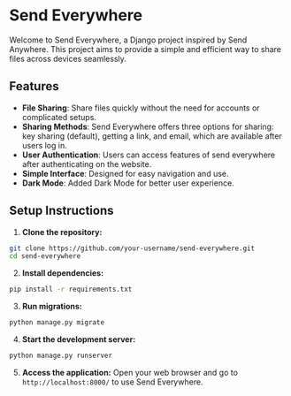 # Send Everywhere

Welcome to Send Everywhere, a Django project inspired by Send Anywhere. This project aims to provide a simple and efficient way to share files across devices seamlessly.

## Features

- **File Sharing**: Share files quickly without the need for accounts or complicated setups.
- **Sharing Methods**: Send Everywhere offers three options for sharing: key sharing (default), getting a link, and email, which are available after users log in.
- **User Authentication**: Users can access features of send everywhere after authenticating on the website.
- **Simple Interface**: Designed for easy navigation and use.
- **Dark Mode**: Added Dark Mode for better user experience.

## Setup Instructions

1. **Clone the repository:**

```sh
git clone https://github.com/your-username/send-everywhere.git
cd send-everywhere
```

2. **Install dependencies:**

```sh
pip install -r requirements.txt
```

3. **Run migrations:**

```sh
python manage.py migrate
```

4. **Start the development server:**

```sh
python manage.py runserver
```

5. **Access the application:**
   Open your web browser and go to `http://localhost:8000/` to use Send Everywhere.


